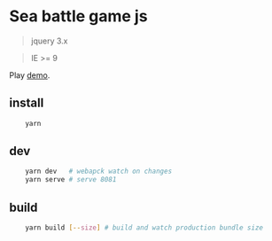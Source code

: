 # Sea battle game js 

> jquery 3.x

> IE >= 9 

Play [demo](http://sea-battle-js.archebasov.ru).

## install
```bash
    yarn

```

## dev
```bash   
    yarn dev   # webapck watch on changes
    yarn serve # serve 8081

```

## build
```bash
    yarn build [--size] # build and watch production bundle size 

```